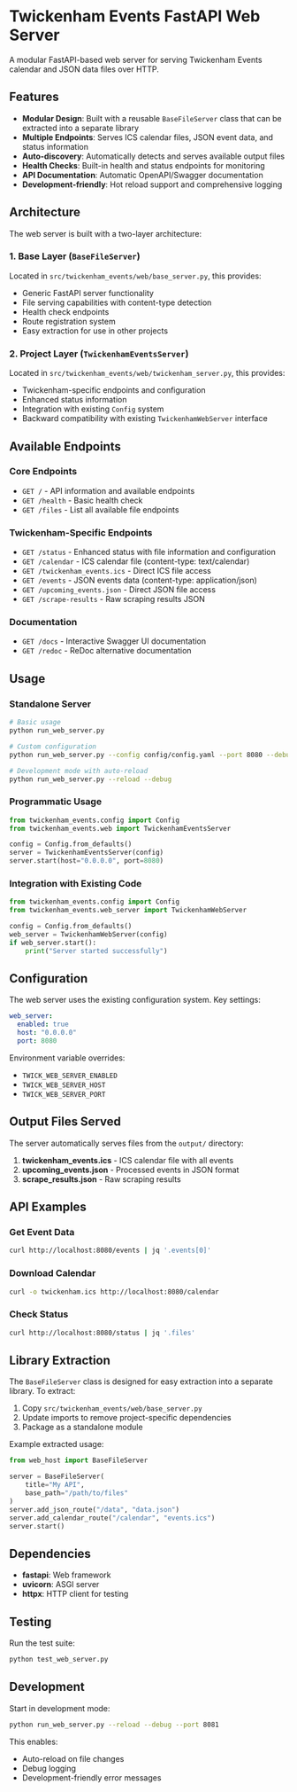 # Twickenham Events FastAPI Web Server

A modular FastAPI-based web server for serving Twickenham Events calendar and JSON data files over HTTP.

## Features

- **Modular Design**: Built with a reusable `BaseFileServer` class that can be extracted into a separate library
- **Multiple Endpoints**: Serves ICS calendar files, JSON event data, and status information
- **Auto-discovery**: Automatically detects and serves available output files
- **Health Checks**: Built-in health and status endpoints for monitoring
- **API Documentation**: Automatic OpenAPI/Swagger documentation
- **Development-friendly**: Hot reload support and comprehensive logging

## Architecture

The web server is built with a two-layer architecture:

### 1. Base Layer (`BaseFileServer`)
Located in `src/twickenham_events/web/base_server.py`, this provides:
- Generic FastAPI server functionality
- File serving capabilities with content-type detection
- Health check endpoints
- Route registration system
- Easy extraction for use in other projects

### 2. Project Layer (`TwickenhamEventsServer`)
Located in `src/twickenham_events/web/twickenham_server.py`, this provides:
- Twickenham-specific endpoints and configuration
- Enhanced status information
- Integration with existing `Config` system
- Backward compatibility with existing `TwickenhamWebServer` interface

## Available Endpoints

### Core Endpoints
- `GET /` - API information and available endpoints
- `GET /health` - Basic health check
- `GET /files` - List all available file endpoints

### Twickenham-Specific Endpoints
- `GET /status` - Enhanced status with file information and configuration
- `GET /calendar` - ICS calendar file (content-type: text/calendar)
- `GET /twickenham_events.ics` - Direct ICS file access
- `GET /events` - JSON events data (content-type: application/json)
- `GET /upcoming_events.json` - Direct JSON file access
- `GET /scrape-results` - Raw scraping results JSON

### Documentation
- `GET /docs` - Interactive Swagger UI documentation
- `GET /redoc` - ReDoc alternative documentation

## Usage

### Standalone Server
```bash
# Basic usage
python run_web_server.py

# Custom configuration
python run_web_server.py --config config/config.yaml --port 8080 --debug

# Development mode with auto-reload
python run_web_server.py --reload --debug
```

### Programmatic Usage
```python
from twickenham_events.config import Config
from twickenham_events.web import TwickenhamEventsServer

config = Config.from_defaults()
server = TwickenhamEventsServer(config)
server.start(host="0.0.0.0", port=8080)
```

### Integration with Existing Code
```python
from twickenham_events.config import Config
from twickenham_events.web_server import TwickenhamWebServer

config = Config.from_defaults()
web_server = TwickenhamWebServer(config)
if web_server.start():
    print("Server started successfully")
```

## Configuration

The web server uses the existing configuration system. Key settings:

```yaml
web_server:
  enabled: true
  host: "0.0.0.0"
  port: 8080
```

Environment variable overrides:
- `TWICK_WEB_SERVER_ENABLED`
- `TWICK_WEB_SERVER_HOST`
- `TWICK_WEB_SERVER_PORT`

## Output Files Served

The server automatically serves files from the `output/` directory:

1. **twickenham_events.ics** - ICS calendar file with all events
2. **upcoming_events.json** - Processed events in JSON format
3. **scrape_results.json** - Raw scraping results

## API Examples

### Get Event Data
```bash
curl http://localhost:8080/events | jq '.events[0]'
```

### Download Calendar
```bash
curl -o twickenham.ics http://localhost:8080/calendar
```

### Check Status
```bash
curl http://localhost:8080/status | jq '.files'
```

## Library Extraction

The `BaseFileServer` class is designed for easy extraction into a separate library. To extract:

1. Copy `src/twickenham_events/web/base_server.py`
2. Update imports to remove project-specific dependencies
3. Package as a standalone module

Example extracted usage:
```python
from web_host import BaseFileServer

server = BaseFileServer(
    title="My API",
    base_path="/path/to/files"
)
server.add_json_route("/data", "data.json")
server.add_calendar_route("/calendar", "events.ics")
server.start()
```

## Dependencies

- **fastapi**: Web framework
- **uvicorn**: ASGI server
- **httpx**: HTTP client for testing

## Testing

Run the test suite:
```bash
python test_web_server.py
```

## Development

Start in development mode:
```bash
python run_web_server.py --reload --debug --port 8081
```

This enables:
- Auto-reload on file changes
- Debug logging
- Development-friendly error messages

